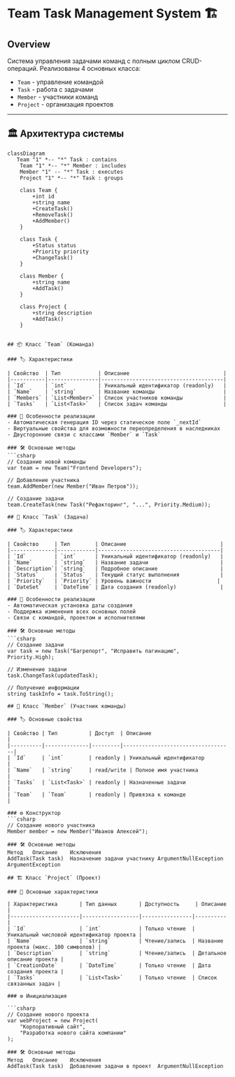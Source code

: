 # Team Task Management System 🏗️

## Overview
Система управления задачами команд с полным циклом CRUD-операций. Реализованы 4 основных класса:
- `Team` - управление командой
- `Task` - работа с задачами
- `Member` - участники команд
- `Project` - организация проектов

---

## 🏛️ Архитектура системы

```mermaid
classDiagram
   Team "1" *-- "*" Task : contains
    Team "1" *-- "*" Member : includes
    Member "1" -- "*" Task : executes
    Project "1" *-- "*" Task : groups
 
    class Team {
        +int id
        +string name
        +CreateTask()
        +RemoveTask()
        +AddMember()
    }
    
    class Task {
        +Status status
        +Priority priority
        +ChangeTask()
    }
    
    class Member {
        +string name
        +AddTask()
    }
    
    class Project {
        +string description
        +AddTask()
    }


## 📦 Класс `Team` (Команда)

### 🏷️ Характеристики

| Свойство  | Тип            | Описание                              |
|-----------|----------------|---------------------------------------|
| `Id`      | `int`          | Уникальный идентификатор (readonly)   |
| `Name`    | `string`       | Название команды                      |
| `Members` | `List<Member>` | Список участников команды             |
| `Tasks`   | `List<Task>`   | Список задач команды                  |

### 🔧 Особенности реализации
- Автоматическая генерация ID через статическое поле `_nextId`
- Виртуальные свойства для возможности переопределения в наследниках
- Двусторонние связи с классами `Member` и `Task`

### 🛠️ Основные методы
```csharp
// Создание новой команды
var team = new Team("Frontend Developers");

// Добавление участника
team.AddMember(new Member("Иван Петров"));

// Создание задачи
team.CreateTask(new Task("Рефакторинг", "...", Priority.Medium));

## 📝 Класс `Task` (Задача)

### 🏷️ Характеристики

| Свойство     | Тип        | Описание                              |
|--------------|------------|---------------------------------------|
| `Id`         | `int`      | Уникальный идентификатор (readonly)   |
| `Name`       | `string`   | Название задачи                       |
| `Description`| `string`   | Подробное описание                    |
| `Status`     | `Status`   | Текущий статус выполнения             |
| `Priority`   | `Priority` | Уровень важности                     |
| `DateSet`    | `DateTime` | Дата создания (readonly)              |

### 🔧 Особенности реализации
- Автоматическая установка даты создания
- Поддержка изменения всех основных полей
- Связи с командой, проектом и исполнителями

### 🛠️ Основные методы
```csharp
// Создание задачи
var task = new Task("Багрепорт", "Исправить пагинацию", Priority.High);

// Изменение задачи
task.ChangeTask(updatedTask);

// Получение информации
string taskInfo = task.ToString();

## 👤 Класс `Member` (Участник команды)

### 🏷️ Основные свойства

| Свойство | Тип          | Доступ  | Описание                          |
|----------|--------------|---------|-----------------------------------|
| `Id`     | `int`        | readonly | Уникальный идентификатор         |
| `Name`   | `string`     | read/write | Полное имя участника            |
| `Tasks`  | `List<Task>` | readonly | Назначенные задачи              |
| `Team`   | `Team`       | readonly | Привязка к команде              |

### ⚙️ Конструктор
```csharp
// Создание нового участника
Member member = new Member("Иванов Алексей");

### 🛠️ Основные методы
Метод	Описание	Исключения
AddTask(Task task)	Назначение задачи участнику	ArgumentNullException
ArgumentException

## 🏗️ Класс `Project` (Проект)

### 📌 Основные характеристики

| Характеристика       | Тип данных       | Доступность     | Описание |
|----------------------|------------------|----------------|----------|
| `Id`                 | `int`            | Только чтение  | Уникальный числовой идентификатор проекта |
| `Name`               | `string`         | Чтение/запись  | Название проекта (макс. 100 символов) |
| `Description`        | `string`         | Чтение/запись  | Детальное описание проекта |
| `CreationDate`       | `DateTime`       | Только чтение  | Дата создания проекта |
| `Tasks`              | `List<Task>`     | Только чтение  | Список связанных задач |

### ⚙️ Инициализация

```csharp
// Создание нового проекта
var webProject = new Project(
    "Корпоративный сайт", 
    "Разработка нового сайта компании"
);

### 🛠️ Основные методы
Метод	Описание	Исключения
AddTask(Task task)	Добавление задачи в проект	ArgumentNullException
